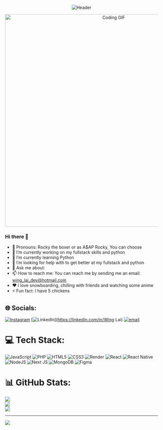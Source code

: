 <p align="center">
  <img src="https://capsule-render.vercel.app/api?type=waving&color=gradient&height=150&section=header&text=Hi%2C%20I%27m%20Rocky!&fontSize=50" alt="Header" />
</p>

<p align="center">
  <img src="https://media3.giphy.com/media/v1.Y2lkPTc5MGI3NjExM2o3d3BieXRvdjRjc3h5MHcyM2JiazJzZndwbnk0enQ2czI1bDlndyZlcD12MV9pbnRlcm5hbF9naWZfYnlfaWQmY3Q9Zw/xUA7b4LNqswUGX2REs/giphy.gif" alt="Coding GIF" width="700" />
</p>



### Hi there 👋
* 👩 Pronouns: Rocky the boxer or as A$AP Rocky, You can choose
* 🔭 I’m currently working on my fullstack skills and python
* 🌱 I’m currently learning Python 
* 🤔 I’m looking for help with to get better at my fullstack and python
* 💬 Ask me about: 
* 📫 How to reach me: You can reach me by sending me an email: wing_lai_dev@hotmail.com
* ❤️ I love snowboarding, chilling with friends and watching some anime
* ⚡ Fun fact: I have 5 chickens
  

## 🌐 Socials:
[![Instagram](https://img.shields.io/badge/Instagram-%23E4405F.svg?logo=Instagram&logoColor=white)](https://instagram.com/rochi_lai) [![LinkedIn](https://img.shields.io/badge/LinkedIn-%230077B5.svg?logo=linkedin&logoColor=white)](https://linkedin.com/in/Wing Lai) [![email](https://img.shields.io/badge/Email-D14836?logo=gmail&logoColor=white)](mailto:wing_dev_lai@hotmail.com) 

# 💻 Tech Stack:
![JavaScript](https://img.shields.io/badge/javascript-%23323330.svg?style=for-the-badge&logo=javascript&logoColor=%23F7DF1E) ![PHP](https://img.shields.io/badge/php-%23777BB4.svg?style=for-the-badge&logo=php&logoColor=white) ![HTML5](https://img.shields.io/badge/html5-%23E34F26.svg?style=for-the-badge&logo=html5&logoColor=white) ![CSS3](https://img.shields.io/badge/css3-%231572B6.svg?style=for-the-badge&logo=css3&logoColor=white) ![Render](https://img.shields.io/badge/Render-%46E3B7.svg?style=for-the-badge&logo=render&logoColor=white) ![React](https://img.shields.io/badge/react-%2320232a.svg?style=for-the-badge&logo=react&logoColor=%2361DAFB) ![React Native](https://img.shields.io/badge/react_native-%2320232a.svg?style=for-the-badge&logo=react&logoColor=%2361DAFB) ![NodeJS](https://img.shields.io/badge/node.js-6DA55F?style=for-the-badge&logo=node.js&logoColor=white) ![Next JS](https://img.shields.io/badge/Next-black?style=for-the-badge&logo=next.js&logoColor=white) ![MongoDB](https://img.shields.io/badge/MongoDB-%234ea94b.svg?style=for-the-badge&logo=mongodb&logoColor=white) ![Figma](https://img.shields.io/badge/figma-%23F24E1E.svg?style=for-the-badge&logo=figma&logoColor=white)
# 📊 GitHub Stats:
![](https://github-readme-stats.vercel.app/api?username=Wingdev852&theme=dark&hide_border=false&include_all_commits=false&count_private=false)<br/>
![](https://nirzak-streak-stats.vercel.app/?user=Wingdev852&theme=dark&hide_border=false)<br/>
![](https://github-readme-stats.vercel.app/api/top-langs/?username=Wingdev852&theme=dark&hide_border=false&include_all_commits=false&count_private=false&layout=compact)

---
[![](https://visitcount.itsvg.in/api?id=Wingdev852&icon=0&color=1)](https://visitcount.itsvg.in)

<!-- Proudly created with GPRM ( https://gprm.itsvg.in ) -->

